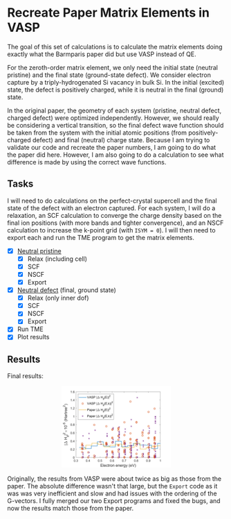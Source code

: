 # Recreate Paper Matrix Elements in VASP

The goal of this set of calculations is to calculate the matrix elements doing exactly what the Barmparis paper did but use VASP instead of QE.

For the zeroth-order matrix element, we only need the initial state (neutral pristine) and the final state (ground-state defect). We consider electron capture by a triply-hydrogenated Si vacancy in bulk Si. In the initial (excited) state, the defect is positively charged, while it is neutral in the final (ground) state.

In the original paper, the geometry of each system (pristine, neutral defect, charged defect) were optimized independently. However, we should really be considering a vertical transition, so the final defect wave function should be taken from the system with the initial atomic positions (from positively-charged defect) and final (neutral) charge state. Because I am trying to validate our code and recreate the paper numbers, I am going to do what the paper did here. However, I am also going to do a calculation to see what difference is made by using the correct wave functions. 

## Tasks

I will need to do calculations on the perfect-crystal supercell and the final state of the defect with an electron captured. For each system, I will do a relaxation, an SCF calculation to converge the charge density based on the final ion positions (with more bands and tighter convergence), and an NSCF calculation to increase the k-point grid (with `ISYM = 0`). I will then need to export each and run the TME program to get the matrix elements.

- [x] [Neutral pristine](./VASP/pristine/README.md)
  - [x] Relax (including cell)
  - [x] SCF
  - [x] NSCF
  - [x] Export
- [x] [Neutral defect](./VASP/finalChargeState/finalPositions/README.md) (final, ground state)
  - [x] Relax (only inner dof)
  - [x] SCF
  - [x] NSCF
  - [x] Export
- [x] Run TME
- [x] Plot results

## Results

Final results:

<p align="center">
  <img src="./VASPvsPaper.png" width="50%">
</p>

Originally, the results from VASP were about twice as big as those from the paper. The absolute difference wasn't that large, but the `Export` code as it was was very inefficient and slow and had issues with the ordering of the G-vectors. I fully merged our two Export programs and fixed the bugs, and now the results match those from the paper. 
